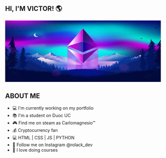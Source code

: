 ## HI, I'M VICTOR! 🌎

![](./assets/ether.jpg)

## ABOUT ME

- 💻 I'm currently working on my portfolio
- 📚 I'm a student on Duoc UC
- 🎮 Find me on steam as Carlomagnesio™
- 💰 Cryptocurrency fan
- 💻 HTML | CSS | JS | PYTHON
- 📸 Follow me on Instagram @rolack_dev
- 🔧 I love doing courses
